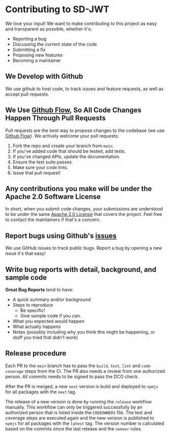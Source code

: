 # Contributing to SD-JWT

We love your input! We want to make contributing to this project as easy and transparent as possible, whether it's:

- Reporting a bug
- Discussing the current state of the code
- Submitting a fix
- Proposing new features
- Becoming a maintainer

## We Develop with Github

We use github to host code, to track issues and feature requests, as well as accept pull requests.

## We Use [Github Flow](https://guides.github.com/introduction/flow/index.html), So All Code Changes Happen Through Pull Requests

Pull requests are the best way to propose changes to the codebase (we use [Github Flow](https://guides.github.com/introduction/flow/index.html)). We actively welcome your pull requests:

1. Fork the repo and create your branch from `main`.
2. If you've added code that should be tested, add tests.
3. If you've changed APIs, update the documentation.
4. Ensure the test suite passes.
5. Make sure your code lints.
6. Issue that pull request!

## Any contributions you make will be under the Apache 2.0 Software License

In short, when you submit code changes, your submissions are understood to be under the same [Apache 2.0 License](http://www.apache.org/licenses/) that covers the project. Feel free to contact the maintainers if that's a concern.

## Report bugs using Github's [issues](https://github.com/openwallet-foundation/sd-jwt-js/issues)

We use GitHub issues to track public bugs. Report a bug by opening a new issue it's that easy!

## Write bug reports with detail, background, and sample code

**Great Bug Reports** tend to have:

- A quick summary and/or background
- Steps to reproduce
  - Be specific!
  - Give sample code if you can.
- What you expected would happen
- What actually happens
- Notes (possibly including why you think this might be happening, or stuff you tried that didn't work)

## Release procedure

Each PR to the `main` branch has to pass the `build`, `test`, `lint` and `code coverage` steps from the CI. The PR also needs a review from one authorized person.
All commits needs to be signed to pass the DCO check.

After the PR is merged, a new `next` version is build and deployed to `npmjs` for all packages with the `next` tag.

The release of a new version is done by running the `release` workflow manually. This workflow can only be triggered successfully by an authorized person that is listed inside the `CODEOWNERS` file. The test and coverage steps are executed again and the new version is published to `npmjs` for all packages with the `latest` tag. The version number is calculated based on the commits since the last release and the `semver` rules.